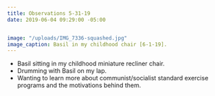 ```yaml
---
title: Observations 5-31-19
date: 2019-06-04 09:29:00 -05:00


image: "/uploads/IMG_7336-squashed.jpg"
image_caption: Basil in my childhood chair [6-1-19].
---
```


- Basil sitting in my childhood miniature recliner chair.
- Drumming with Basil on my lap.
- Wanting to learn more about communist/socialist standard exercise programs and the motivations behind them.